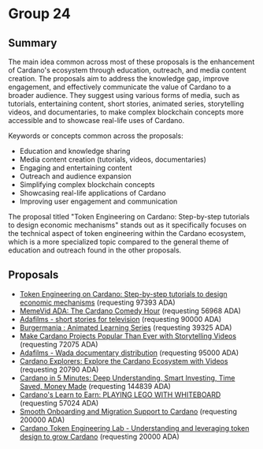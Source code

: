 
# Group 24

## Summary

The main idea common across most of these proposals is the enhancement of Cardano's ecosystem through education, outreach, and media content creation. The proposals aim to address the knowledge gap, improve engagement, and effectively communicate the value of Cardano to a broader audience. They suggest using various forms of media, such as tutorials, entertaining content, short stories, animated series, storytelling videos, and documentaries, to make complex blockchain concepts more accessible and to showcase real-life uses of Cardano.

Keywords or concepts common across the proposals:
- Education and knowledge sharing
- Media content creation (tutorials, videos, documentaries)
- Engaging and entertaining content
- Outreach and audience expansion
- Simplifying complex blockchain concepts
- Showcasing real-life applications of Cardano
- Improving user engagement and communication

The proposal titled "Token Engineering on Cardano: Step-by-step tutorials to design economic mechanisms" stands out as it specifically focuses on the technical aspect of token engineering within the Cardano ecosystem, which is a more specialized topic compared to the general theme of education and outreach found in the other proposals.

## Proposals
* [Token Engineering on Cardano: Step-by-step tutorials to design economic mechanisms](https://cardano.ideascale.com/c/idea/114394) (requesting 97393 ADA)
* [MemeVid ADA: The Cardano Comedy Hour](https://cardano.ideascale.com/c/idea/113830) (requesting 56968 ADA)
* [Adafilms - short stories for television](https://cardano.ideascale.com/c/idea/113285) (requesting 90000 ADA)
* [Burgermania : Animated Learning Series](https://cardano.ideascale.com/c/idea/113279) (requesting 39325 ADA)
* [Make Cardano Projects Popular Than Ever with Storytelling Videos](https://cardano.ideascale.com/c/idea/111897) (requesting 72075 ADA)
* [Adafilms - Wada documentary distribution](https://cardano.ideascale.com/c/idea/111800) (requesting 95000 ADA)
* [Cardano Explorers: Explore the Cardano Ecosystem with Videos](https://cardano.ideascale.com/c/idea/111638) (requesting 20790 ADA)
* [Cardano in 5 Minutes: Deep Understanding, Smart Investing, Time Saved, Money Made](https://cardano.ideascale.com/c/idea/110114) (requesting 144839 ADA)
* [Cardano's Learn to Earn: PLAYING LEGO WITH WHITEBOARD](https://cardano.ideascale.com/c/idea/110085) (requesting 57024 ADA)
* [Smooth Onboarding and Migration Support to Cardano](https://cardano.ideascale.com/c/idea/111970) (requesting 200000 ADA)
* [Cardano Token Engineering Lab - Understanding and leveraging token design to grow Cardano](https://cardano.ideascale.com/c/idea/113992) (requesting 20000 ADA)
